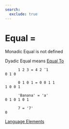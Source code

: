 ```yaml
---
search:
  exclude: true
---
```

<h1 class="heading"><span class="name">Equal</span> <span class="command">=</span></h1>

Monadic Equal is not defined

Dyadic Equal means
[Equal To](../primitive-functions/equal-to.md)
```apl
      1 2 3 = 4 2 ¯1
0 1 0

      0 1 0 1 = 0 0 1 1
1 0 0 1

      'Banana' = 'a'
0 1 0 1 0 1

      7 = '7'
0
```
[Language Elements](./language-elements.md)


